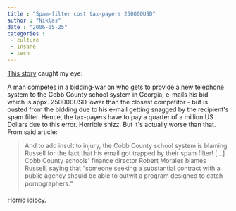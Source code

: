 ```yaml
---
title : "Spam-filter cost tax-payers 250000USD"
author : "Niklas"
date : "2006-05-25"
categories : 
 - culture
 - insane
 - tech
---
```


[This story](http://www.theinternetpatrol.com/email-wrongly-trapped-by-spam-filter-costs-school-district-250000) caught my eye:

A man competes in a bidding-war on who gets to provide a new telephone system to the Cobb County school system in Georgia, e-mails his bid - which is appx. 250000USD lower than the closest competitor - but is ousted from the bidding due to his e-mail getting snagged by the recipient's spam filter. Hence, the tax-payers have to pay a quarter of a million US Dollars due to this error. Horrible shizz. But it's actually worse than that. From said article:

> And to add insult to injury, the Cobb County school system is blaming Russell for the fact that his email got trapped by their spam filter! \[...\] Cobb County schools' finance director Robert Morales blames Russell, saying that “someone seeking a substantial contract with a public agency should be able to outwit a program designed to catch pornographers.“

Horrid idiocy.
